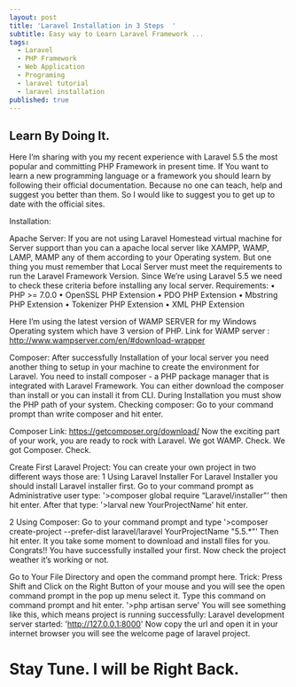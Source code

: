 ```yaml
---
layout: post
title: 'Laravel Installation in 3 Steps  '
subtitle: Easy way to Learn Laravel Framework ...
tags:
  - Laravel
  - PHP Framework
  - Web Application
  - Programing
  - laravel tutorial
  - laravel installation
published: true
---
```



## Learn By Doing It.

Here I’m sharing with you my recent experience with Laravel 5.5 the most popular and committing PHP Framework in present time.
If You want to learn a new programming language or a framework you should learn by following their official documentation. Because no one can teach, help and suggest you better than them. So I would like to suggest you to get up to date with the official sites. 

Installation:

Apache Server:  If you are not using Laravel Homestead virtual machine for Server support than you can a apache local server like XAMPP, WAMP, LAMP, MAMP any of them according to your Operating system. But one thing you must remember that Local Server must meet the requirements to run the Laravel Framework Version.  Since We’re using Laravel 5.5 we need to check these criteria before installing any local server. Requirements:
•	PHP >= 7.0.0
•	OpenSSL PHP Extension
•	PDO PHP Extension
•	Mbstring PHP Extension
•	Tokenizer PHP Extension
•	XML PHP Extension

 Here I’m using the latest version of WAMP SERVER for my Windows Operating system which have 3 version of PHP. 
Link for WAMP server : http://www.wampserver.com/en/#download-wrapper

Composer: After successfully Installation of your local server you need another thing to setup in your machine to create the environment for Laravel. You need to install composer   - a PHP package manager that is integrated with Laravel Framework. You can either download the composer than install or you can install it from CLI. During Installation you must show the PHP path of your system. 
Checking composer: Go to your command prompt than write composer and hit enter. 

Composer Link:  https://getcomposer.org/download/
Now the exciting part of your work, you are ready to rock with Laravel.
 We got WAMP.  Check.
 We got Composer. Check. 

Create First Laravel Project:
You can create your own project in two different ways those are:
1 Using Laravel Installer
For Laravel Installer you should install Laravel installer first. 
Go to your command prompt as Administrative user type:
 '>composer global require “Laravel/installer”' 
then hit enter. 
After that type:
 '>larval new YourProjectName'
 hit enter.

2 Using Composer: 
Go to your command prompt and type
'>composer create-project --prefer-dist laravel/laravel YourProjectName "5.5.*"' 
Then hit enter. It you take some moment to download and install files for you. 
Congrats!! You have successfully installed your first. Now check the project weather it’s working or not.

Go to Your File Directory and open the command prompt here.
Trick: Press Shift and Click on the Right Button of your mouse and you will see the open command prompt in the pop up menu select it. Type this command on command prompt and hit enter.
'>php artisan serve'
You will see something like this, which means project is running successfully: 
Laravel development server started: 'http://127.0.0.1:8000'
Now copy the url and open it in your internet browser you will see the welcome page of laravel project.
 


# Stay Tune. I will be Right Back.
